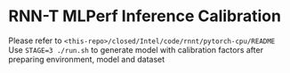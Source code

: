 # RNN-T MLPerf Inference Calibration

Please refer to `<this-repo>/closed/Intel/code/rnnt/pytorch-cpu/README`  
Use `STAGE=3 ./run.sh` to generate model with calibration factors after preparing environment, model and dataset
